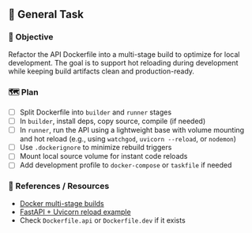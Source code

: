 ## 🧠 General Task

### 🧭 Objective

Refactor the API Dockerfile into a multi-stage build to optimize for local development. The goal is to support hot reloading during development while keeping build artifacts clean and production-ready.

### 🗺️ Plan

- [ ] Split Dockerfile into `builder` and `runner` stages
- [ ] In `builder`, install deps, copy source, compile (if needed)
- [ ] In `runner`, run the API using a lightweight base with volume mounting and hot reload (e.g., using `watchgod`, `uvicorn --reload`, or `nodemon`)
- [ ] Use `.dockerignore` to minimize rebuild triggers
- [ ] Mount local source volume for instant code reloads
- [ ] Add development profile to `docker-compose` or `taskfile` if needed

### 🔗 References / Resources

- [Docker multi-stage builds](https://docs.docker.com/build/building/multi-stage/)
- [FastAPI + Uvicorn reload example](https://fastapi.tiangolo.com/tutorial/reload/)
- Check `Dockerfile.api` or `Dockerfile.dev` if it exists
